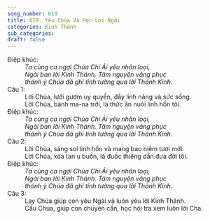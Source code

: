 ```yaml
---
song_number: 619
title: 619. Yêu Chúa Và Học Lời Ngài
categories: Kinh Thánh
sub_categories: 
draft: false
---
```

<dl><dt>Điệp khúc:</dt><dd data-chorus="1"><em>Ta cùng ca ngợi Chúa Chí Ái yêu nhân loại, <br/>Ngài ban lời Kinh Thánh. Tâm nguyện vâng phục <br/>thánh ý Chúa đã ghi tinh tường qua lời Thánh Kinh. </em></dd><dt>Câu 1:</dt><dd data-verse="1">Lời Chúa, lưỡi gươm uy quyền, đầy linh năng và sức sống. <br/>Lời Chúa, bánh ma-na trời, là thức ăn nuôi linh hồn tôi. <br/></dd><dt>Điệp khúc:</dt><dd data-chorus="1"><em>Ta cùng ca ngợi Chúa Chí Ái yêu nhân loại, <br/>Ngài ban lời Kinh Thánh. Tâm nguyện vâng phục <br/>thánh ý Chúa đã ghi tinh tường qua lời Thánh Kinh. </em></dd><dt>Câu 2:</dt><dd data-verse="2">Lời Chúa, sáng soi linh hồn và mang bao niềm tươi mới. <br/>Lời Chúa, xóa tan u buồn, là đuốc thiêng dẫn đưa đời tôi. </dd><dt>Điệp khúc:</dt><dd data-chorus="1"><em>Ta cùng ca ngợi Chúa Chí Ái yêu nhân loại, <br/>Ngài ban lời Kinh Thánh. Tâm nguyện vâng phục <br/>thánh ý Chúa đã ghi tinh tường qua lời Thánh Kinh. </em></dd><dt>Câu 3:</dt><dd data-verse="3">Lạy Chúa giúp con yêu Ngài và luôn yêu lời Kinh Thánh. <br/>Cầu Chúa, giúp con chuyên cần, học hỏi tra xem luôn lời Cha. </dd></dl>